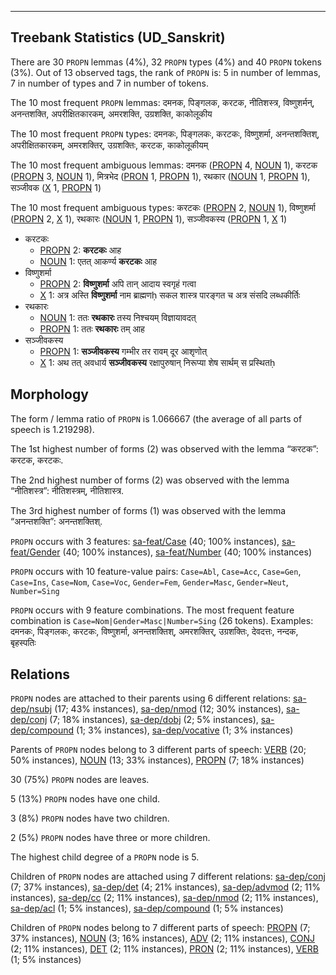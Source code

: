

--------------------------------------------------------------------------------

## Treebank Statistics (UD_Sanskrit)

There are 30 `PROPN` lemmas (4%), 32 `PROPN` types (4%) and 40 `PROPN` tokens (3%).
Out of 13 observed tags, the rank of `PROPN` is: 5 in number of lemmas, 7 in number of types and 7 in number of tokens.

The 10 most frequent `PROPN` lemmas: दमनक, पिङ्गलक, करटक, नीतिशस्त्र, विष्णुशर्मन्, अनन्तशक्ति, अपरीक्षितकारकम्, अमरशक्ति, उग्रशक्ति, काकोलूकीय

The 10 most frequent `PROPN` types:  दमनकः, पिङ्गलकः, करटकः, विष्णुशर्मा, अनन्तशक्तिश्, अपरीक्षितकारकम्, अमरशक्तिर्, उग्रशक्तिः, करटक, काकोलूकीयम्

The 10 most frequent ambiguous lemmas: दमनक ([PROPN]() 4, [NOUN]() 1), करटक ([PROPN]() 3, [NOUN]() 1), मित्रभेद ([PRON]() 1, [PROPN]() 1), रथकार ([NOUN]() 1, [PROPN]() 1), सञ्जीवक ([X]() 1, [PROPN]() 1)

The 10 most frequent ambiguous types:  करटकः ([PROPN]() 2, [NOUN]() 1), विष्णुशर्मा ([PROPN]() 2, [X]() 1), रथकारः ([NOUN]() 1, [PROPN]() 1), सञ्जीवकस्य ([PROPN]() 1, [X]() 1)


* करटकः
  * [PROPN]() 2: <b>करटकः</b> आह
  * [NOUN]() 1: एतत् आकर्ण्य <b>करटकः</b> आह
* विष्णुशर्मा
  * [PROPN]() 2: <b>विष्णुशर्मा</b> अपि तान् आदाय स्वगृहं गत्वा
  * [X]() 1: अत्र अस्ति <b>विष्णुशर्मा</b> नाम ब्राह्मणḥ सकल शास्त्र पारङ्गत च अत्र संसदि लब्धकीर्तिः
* रथकारः
  * [NOUN]() 1: ततः <b>रथकारः</b> तस्य निश्चयम् विज्ञायावदत्
  * [PROPN]() 1: ततः <b>रथकारः</b> तम् आह
* सञ्जीवकस्य
  * [PROPN]() 1: <b>सञ्जीवकस्य</b> गम्भीर तर रावम् दूर आशृणोत्
  * [X]() 1: अथ तत् अवधार्य <b>सञ्जीवकस्य</b> रक्षापुरुषान् निरूप्या शेष सार्थम् स प्रस्थितḥ

## Morphology

The form / lemma ratio of `PROPN` is 1.066667 (the average of all parts of speech is 1.219298).

The 1st highest number of forms (2) was observed with the lemma “करटक”: करटक, करटकः.

The 2nd highest number of forms (2) was observed with the lemma “नीतिशस्त्र”: नीतिशस्त्रम्, नीतिशास्त्र.

The 3rd highest number of forms (1) was observed with the lemma “अनन्तशक्ति”: अनन्तशक्तिश्.

`PROPN` occurs with 3 features: [sa-feat/Case]() (40; 100% instances), [sa-feat/Gender]() (40; 100% instances), [sa-feat/Number]() (40; 100% instances)

`PROPN` occurs with 10 feature-value pairs: `Case=Abl`, `Case=Acc`, `Case=Gen`, `Case=Ins`, `Case=Nom`, `Case=Voc`, `Gender=Fem`, `Gender=Masc`, `Gender=Neut`, `Number=Sing`

`PROPN` occurs with 9 feature combinations.
The most frequent feature combination is `Case=Nom|Gender=Masc|Number=Sing` (26 tokens).
Examples: दमनकः, पिङ्गलकः, करटकः, विष्णुशर्मा, अनन्तशक्तिश्, अमरशक्तिर्, उग्रशक्तिः, देवदत्तः, नन्दक, बृहस्पतिः


## Relations

`PROPN` nodes are attached to their parents using 6 different relations: [sa-dep/nsubj]() (17; 43% instances), [sa-dep/nmod]() (12; 30% instances), [sa-dep/conj]() (7; 18% instances), [sa-dep/dobj]() (2; 5% instances), [sa-dep/compound]() (1; 3% instances), [sa-dep/vocative]() (1; 3% instances)

Parents of `PROPN` nodes belong to 3 different parts of speech: [VERB]() (20; 50% instances), [NOUN]() (13; 33% instances), [PROPN]() (7; 18% instances)

30 (75%) `PROPN` nodes are leaves.

5 (13%) `PROPN` nodes have one child.

3 (8%) `PROPN` nodes have two children.

2 (5%) `PROPN` nodes have three or more children.

The highest child degree of a `PROPN` node is 5.

Children of `PROPN` nodes are attached using 7 different relations: [sa-dep/conj]() (7; 37% instances), [sa-dep/det]() (4; 21% instances), [sa-dep/advmod]() (2; 11% instances), [sa-dep/cc]() (2; 11% instances), [sa-dep/nmod]() (2; 11% instances), [sa-dep/acl]() (1; 5% instances), [sa-dep/compound]() (1; 5% instances)

Children of `PROPN` nodes belong to 7 different parts of speech: [PROPN]() (7; 37% instances), [NOUN]() (3; 16% instances), [ADV]() (2; 11% instances), [CONJ]() (2; 11% instances), [DET]() (2; 11% instances), [PRON]() (2; 11% instances), [VERB]() (1; 5% instances)

